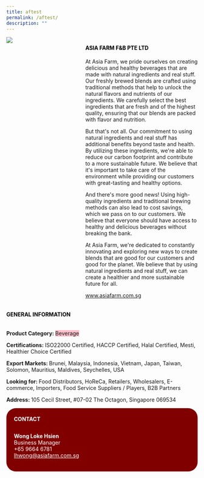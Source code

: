 ```yaml
---
title: aftest
permalink: /aftest/
description: ""
---
```

<div class="flex-paragraph">
		<p style="text-transform: uppercase"></p>
</div>

<div style="display: flex; flex-wrap: wrap;" class="flex-container">
	<div style="flex: 1 1 40%; display: block;" class="card sgds"><img src="https://drive.google.com/uc?export=download&amp;id=1e7M6leHwIrqy5FbDkZEWHPDstzenJKRi"></div>
	<div style="flex: 1 1 58%; display: block; margin-left: 3px" class="card-sgds">
		<h4 style="text-transform: uppercase; color: black;"><b>Asia Farm F&amp;B Pte Ltd</b></h4>
		<p>At Asia Farm, we pride ourselves on creating delicious and healthy beverages that are made with natural ingredients and real stuff. Our freshly brewed blends are crafted using traditional methods that help to unlock the natural flavors and nutrients of our ingredients. We carefully select the best ingredients that are fresh and of the highest quality, ensuring that our blends are packed with flavor and nutrition.</p>
		<p>But that's not all. Our commitment to using natural ingredients and real stuff has additional benefits beyond taste and health. By utilizing these ingredients, we're able to reduce our carbon footprint and contribute to a more sustainable future. We believe that it's important to take care of the environment while providing our customers with great-tasting and healthy options.</p>
		<p>And there's more good news! Using high-quality ingredients and traditional brewing methods can also lead to cost savings, which we pass on to our customers. We believe that everyone should have access to healthy and delicious beverages without breaking the bank.</p>
		<p>At Asia Farm, we're dedicated to constantly innovating and exploring new ways to create blends that are good for our customers and good for the planet. We believe that by using natural ingredients and real stuff, we can create a healthier and more sustainable future for all.</p>
		<p><a target="_blank" href="https://www.asiafarm.com.sg">www.asiafarm.com.sg</a></p>
	</div>
</div>

<h4 style="text-transform: uppercase; color: black;"><b>General Information</b></h4>
<div style="display: flex; flex-wrap: wrap;" class="flex-container">
	<div style="flex: 1 1 65%; display: block; align-self: stretch" class="card sgds">
		<div class="flex-paragraph">
				<p><b>Product Category: </b><span style="background-color: pink; border-radius: 10 px;">Beverage</span></p> 
				<p><b>Certifications: </b>ISO22000 Certified, HACCP Certified, Halal Certified, Mesti, Healthier Choice Certified</p>
				<p><b>Export Markets: </b>Brunei, Malaysia, Indonesia, Vietnam, Japan, Taiwan, Solomon, Mauritius, Maldives, Seychelles, USA</p>
				<p style="margin-bottom: 10px;"><b>Looking for: </b>Food Distributors, HoReCa, Retailers, Wholesalers, E-commerce, Importers, Food Service Suppliers / Players, B2B Partners</p>
<p><b>Address: </b>105 Cecil Street, #07-02 The Octagon, Singapore 069534</p>
			</div>
		</div>
	<div style="flex: 1 1 35%; padding: 10px; display: block; background-color: maroon; border-radius: 25px; align-self: center;" class="card sgds">
		<h4 style="color: white; margin-top: 10px; margin-left: 10px;">CONTACT</h4>
		<div class="flex-paragraph">
			<p style="padding: 10px; color: white;">
					<b>Wong Loke Hsien</b><br>Business Manager<br>+65 9664 6781<br>
					<a style="color: white;" href="mailto:lhwong@asiafarm.com.sg">lhwong@asiafarm.com.sg</a>
				</p>
			</div>
		</div>
	</div>
